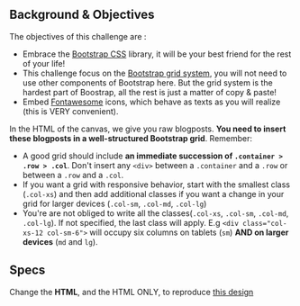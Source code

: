 ## Background & Objectives 

The objectives of this challenge are :

* Embrace the [Bootstrap CSS](http://getbootstrap.com/) library, it will be your best friend for the rest of your life!
* This challenge focus on the [Bootstrap grid system](http://getbootstrap.com/css/#grid), you will not need to use other components of Bootstrap here. But the grid system is the hardest part of Boostrap, all the rest is just a matter of copy & paste!
* Embed [Fontawesome](http://fontawesome.io/) icons, which behave as texts as you will realize (this is VERY convenient).

In the HTML of the canvas, we give you raw blogposts. **You need to insert these blogposts in a well-structured Bootstrap grid**. Remember:

- A good grid should include **an immediate succession of `.container > .row > .col`**. Don't insert any `<div>` between a `.container` and a `.row` or between a `.row` and a `.col`. 
- If you want a grid with responsive behavior, start with the smallest class (`.col-xs`) and then add additional classes if you want a change in your grid for larger devices (`.col-sm`, `.col-md`, `.col-lg`) 
- You're are not obliged to write all the classes(`.col-xs`, `.col-sm`, `.col-md`, `.col-lg`). If not specified, the last class will apply. E.g `<div class="col-xs-12 col-sm-6">` will occupy six columns on tablets (`sm`) **AND on larger devices** (`md` and `lg`).  

## Specs

Change the **HTML**, and the HTML ONLY, to reproduce [this design](http://lewagon.github.io/showroom/Layouts/header-better/blog.html) 

